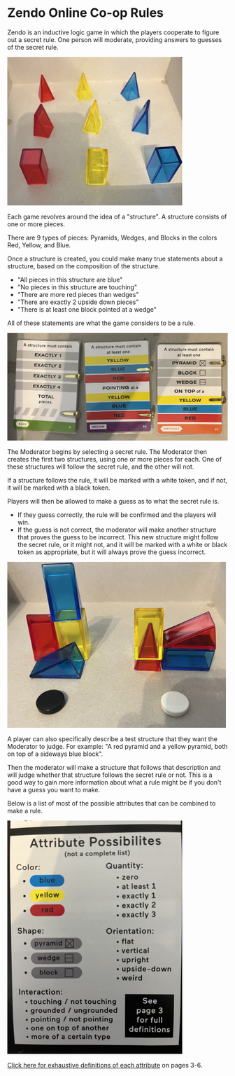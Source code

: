# Zendo Online Co-op Rules

Zendo is an inductive logic game in which the players cooperate to figure out a secret rule. One person will moderate, providing answers to guesses of the secret rule. 

<img src="blocks.jpg" width="400">

Each game revolves around the idea of a "structure". A structure consists of one or more pieces. 

There are 9 types of pieces: Pyramids, Wedges, and Blocks in the colors Red, Yellow, and Blue. 

Once a structure is created, you could make many true statements about a structure, based on the composition of the structure. 
- "All pieces in this structure are blue"
- "No pieces in this structure are touching"
- "There are more red pieces than wedges"
- "There are exactly 2 upside down pieces"
- "There is at least one block pointed at a wedge" 

All of these statements are what the game considers to be a rule. 

<img src="ruleExample.jpg" width="600">

The Moderator begins by selecting a secret rule. The Moderator then creates the first two structures, using one or more pieces for each. One of these structures will follow the secret rule, and the other will not. 

If a structure follows the rule, it will be marked with a white token, and if not, it will be marked with a black token. 

Players will then be allowed to make a guess as to what the secret rule is. 
- If they guess correctly, the rule will be confirmed and the players will win. 
- If the guess is not correct, the moderator will make another structure that proves the guess to be incorrect. This new structure might follow the secret rule, or it might not, and it will be marked with a white or black token as appropriate, but it will always prove the guess incorrect. 

<img src="Game1.jpg" width="500">

A player can also specifically describe a test structure that they want the Moderator to judge. For example: "A red pyramid and a yellow pyramid, both on top of a sideways blue block". 

Then the moderator will make a structure that follows that description and will judge whether that structure follows the secret rule or not. This is a good way to gain more information about what a rule might be if you don't have a guess you want to make.

Below is a list of most of the possible attributes that can be combined to make a rule.

<img src="attributes.jpg" width="400">

[Click here for exhaustive definitions of each attribute](https://www.looneylabs.com/sites/default/files/literature/Zendo%20Rules%20Book%202.pdf) on pages 3-6.
